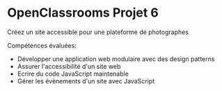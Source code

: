 # OpenClassrooms Projet 6

Créez un site accessible pour une plateforme de photographes 

Compétences évaluées:
- Développer une application web modulaire avec des design patterns
- Assurer l'accessibilité d'un site web
- Ecrire du code JavaScript maintenable
- Gérer les évènements d'un site avec JavaScript

